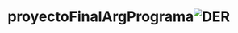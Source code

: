 # proyectoFinalArgPrograma![DER](https://user-images.githubusercontent.com/112643146/202200993-5ee32e03-e804-4b40-8a4d-c5a5323cc927.png)
